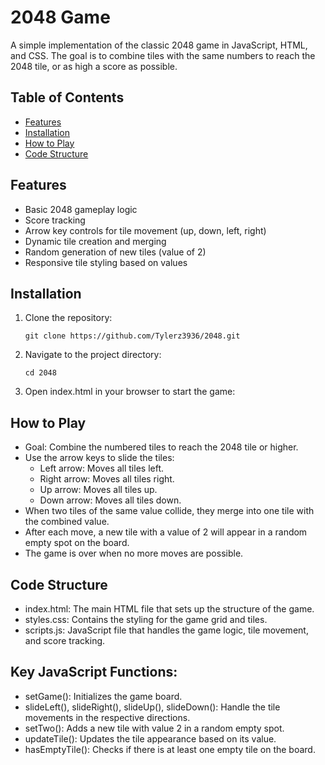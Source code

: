 # 2048 Game

A simple implementation of the classic 2048 game in JavaScript, HTML, and CSS. The goal is to combine tiles with the same numbers to reach the 2048 tile, or as high a score as possible.

## Table of Contents
- [Features](#features)
- [Installation](#installation)
- [How to Play](#how-to-play)
- [Code Structure](#code-structure)

## Features
- Basic 2048 gameplay logic
- Score tracking
- Arrow key controls for tile movement (up, down, left, right)
- Dynamic tile creation and merging
- Random generation of new tiles (value of 2)
- Responsive tile styling based on values

## Installation

1. Clone the repository:
   ```
   git clone https://github.com/Tylerz3936/2048.git
   ```

2. Navigate to the project directory:
    ```
    cd 2048
    ```
3. Open index.html in your browser to start the game:

## How to Play
- Goal: Combine the numbered tiles to reach the 2048 tile or higher.
- Use the arrow keys to slide the tiles:
    - Left arrow: Moves all tiles left.
    - Right arrow: Moves all tiles right.
    - Up arrow: Moves all tiles up.
    - Down arrow: Moves all tiles down.
- When two tiles of the same value collide, they merge into one tile with the combined value.
- After each move, a new tile with a value of 2 will appear in a random empty spot on the board.
- The game is over when no more moves are possible.

## Code Structure
- index.html: The main HTML file that sets up the structure of the game.
- styles.css: Contains the styling for the game grid and tiles.
- scripts.js: JavaScript file that handles the game logic, tile movement, and score tracking.

## Key JavaScript Functions:
- setGame(): Initializes the game board.
- slideLeft(), slideRight(), slideUp(), slideDown(): Handle the tile movements in the respective directions.
- setTwo(): Adds a new tile with value 2 in a random empty spot.
- updateTile(): Updates the tile appearance based on its value.
- hasEmptyTile(): Checks if there is at least one empty tile on the board.